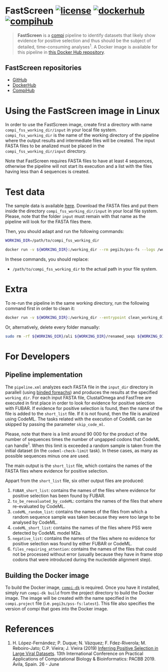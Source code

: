 # FastScreen [![license](https://img.shields.io/badge/license-MIT-brightgreen)](https://github.com/pegi3s/pss-fs) [![dockerhub](https://img.shields.io/badge/hub-docker-blue)](https://hub.docker.com/r/pegi3s/pss-fs) [![compihub](https://img.shields.io/badge/hub-compi-blue)](https://www.sing-group.org/compihub/explore/5d5bb64f6d9e31002f3ce30a)
> **FastScreen** is a [compi](https://www.sing-group.org/compi/) pipeline to identify datasets that likely show evidence for positive selection and thus should be the subject of detailed, time-consuming analyses<sup>1</sup>. A Docker image is available for this pipeline in [this Docker Hub repository](https://hub.docker.com/r/pegi3s/pss-fs).

## FastScreen repositories

- [GitHub](https://github.com/pegi3s/pss-fs)
- [DockerHub](https://hub.docker.com/r/pegi3s/pss-fs)
- [CompiHub](https://www.sing-group.org/compihub/explore/5d5bb64f6d9e31002f3ce30a)

# Using the FastScreen image in Linux
In order to use the FastScreen image, create first a directory with name `compi_fss_working_dir/input` in your local file system. `compi_fss_working_dir` is the name of the working directory of the pipeline where the output results and intermediate files will be created. The input FASTA files to be analized must be placed in the `compi_fss_working_dir/input` directory.

Note that FastScreen requires FASTA files to have at least 4 sequences, otherwise the pipeline will not start its execution and a list with the files having less than 4 sequences is created.

# Test data
The sample data is available [here](https://github.com/pegi3s/pss-fs/tree/master/resources/test-data). Download the FASTA files and put them inside the directory `compi_fss_working_dir/input` in your local file system. Please, note that the folder `input` must remain with that name as the pipeline will look for the FASTA files there.

Then, you should adapt and run the following commands:

```bash
WORKING_DIR=/path/to/compi_fss_working_dir

docker run -v ${WORKING_DIR}:/working_dir --rm pegi3s/pss-fs --logs /working_dir/logs
```
In these commands, you should replace:
- `/path/to/compi_fss_working_dir` to the actual path in your file system.

# Extra
To re-run the pipeline in the same working directory, run the following command first in order to clean it:

```bash
docker run -v ${WORKING_DIR}:/working_dir --entrypoint clean_working_dir pegi3s/pss-fs /working_dir/
```

Or, alternatively, delete every folder manually:
```bash
sudo rm -rf ${WORKING_DIR}/ali ${WORKING_DIR}/renamed_seqs ${WORKING_DIR}/logs ${WORKING_DIR}/tree ${WORKING_DIR}/FUBAR_files ${WORKING_DIR}/FUBAR_results ${WORKING_DIR}/short_list ${WORKING_DIR}/to_be_reevaluated_by_codeML ${WORKING_DIR}/codeML_random_list ${WORKING_DIR}/codeML_results ${WORKING_DIR}/tree.codeML ${WORKING_DIR}/codeML_short_list ${WORKING_DIR}/negative_list ${WORKING_DIR}/files_requiring_attention ${WORKING_DIR}/FUBAR_short_list ${WORKING_DIR}/renamed_seqs_mappings
```

# For Developers

## Pipeline implementation

The `pipeline.xml` analyzes each FASTA file in the `input_dir` directory in parallell (using [binded foreachs](https://www.sing-group.org/compi/docs/writing_pipelines.html#iteration-dependencies-between-foreach-tasks)) and produces the results at the specified `working_dir`. For each input FASTA file, ClustalOmega and FastTree are executed in first place in order to look for evidence for positive selection with FUBAR. If evidence for positive selection is found, then the name of the file is added to the `short_list` file. If it is not found, then the file is analized using CodeML. The tasks related with the execution of CodeML can be skipped by passing the parameter `skip_code_ml`.

Please, note that there is a limit around 90 000 for the product of the number of sequences times the number of ungapped codons that CodeML can handle<sup>1</sup>. When this limit is exceeded a random sample is taken from the initial dataset (in the `codeml-check-limit` task). In these cases, as many as possible sequences minus one are used.

The main output is the `short_list` file, which contains the names of the FASTA files where evidence for positive selection.

Appart from the `short_list` file, six other output files are produced:
1. `FUBAR_short_list`: contains the names of the files where evidence for positive selection has been found by FUBAR.
2. `to_be_reevaluated_by_codeML`: contains the names of the files that where re-evaluated by CodeML.
3. `codeML_random_list`: contains the names of the files from which a random sequence sample was taken because they were too large to be analysed by CodeML.
4. `codeML_short_list`: contains the names of the files where PSS were detected by CodeML model M2a.
5. `negative_list`: contains the names of the files where no evidence for positive selection was found by either FUBAR or CodeML.
6. `files_requiring_attention`: contains the names of the files that could not be processed without error (usually because they have in frame stop codons that were introduced during the nucleotide alignment step).

## Building the Docker image

To build the Docker image, [`compi-dk`](https://www.sing-group.org/compi/#downloads) is required. Once you have it installed, simply run `compi-dk build` from the project directory to build the Docker image. The image will be created with the name specified in the `compi.project` file (i.e. `pegi3s/pss-fs:latest`). This file also specifies the version of compi that goes into the Docker image.

# References
1. H. López-Fernández; P. Duque; N. Vázquez; F. Fdez-Riverola; M. Reboiro-Jato; C.P. Vieira; J. Vieira (2019) [Inferring Positive Selection in Large Viral Datasets](https://doi.org/10.1007/978-3-030-23873-5_8). 13th International Conference on Practical Applications of Computational Biology & Bioinformatics: PACBB 2019. Ávila, Spain. 26 - June
